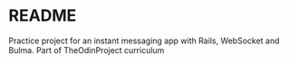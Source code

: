 # README

Practice project for an instant messaging app with Rails, WebSocket and Bulma. Part of TheOdinProject curriculum
